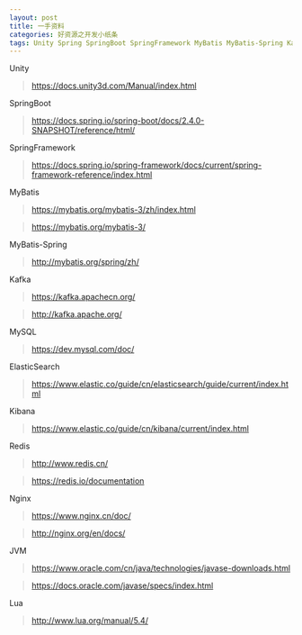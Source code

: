 ```yaml
---
layout: post
title: 一手资料
categories: 好资源之开发小纸条
tags: Unity Spring SpringBoot SpringFramework MyBatis MyBatis-Spring Kafka MySQL ElasticSearch Kibana Redis Nginx JVM Lua 
---
```


Unity

>https://docs.unity3d.com/Manual/index.html
 
SpringBoot

>https://docs.spring.io/spring-boot/docs/2.4.0-SNAPSHOT/reference/html/

SpringFramework

>https://docs.spring.io/spring-framework/docs/current/spring-framework-reference/index.html

MyBatis

>https://mybatis.org/mybatis-3/zh/index.html

>https://mybatis.org/mybatis-3/

MyBatis-Spring

>http://mybatis.org/spring/zh/

Kafka

>https://kafka.apachecn.org/

>http://kafka.apache.org/

MySQL

>https://dev.mysql.com/doc/

ElasticSearch

>https://www.elastic.co/guide/cn/elasticsearch/guide/current/index.html

Kibana

>https://www.elastic.co/guide/cn/kibana/current/index.html
 
Redis

>http://www.redis.cn/

>https://redis.io/documentation

Nginx

>https://www.nginx.cn/doc/

>http://nginx.org/en/docs/
 
JVM

>https://www.oracle.com/cn/java/technologies/javase-downloads.html

>https://docs.oracle.com/javase/specs/index.html

Lua

>http://www.lua.org/manual/5.4/

